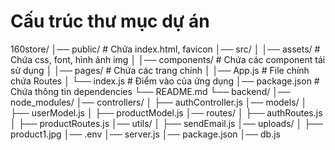 # Cấu trúc thư mục dự án
160store/
│── public/            # Chứa index.html, favicon
│── src/
│   │── assets/        # Chứa css, font, hình ảnh img
│   │── components/    # Chứa các component tái sử dụng
│   │── pages/         # Chứa các trang chính
│   │── App.js         # File chính chứa Routes
│   └── index.js       # Điểm vào của ứng dụng
│── package.json       # Chứa thông tin dependencies
└── README.md
└── backend/
    │── node_modules/
    │── controllers/
    │   ├── authController.js
    │── models/
    │   ├── userModel.js
    │   ├── productModel.js
    │── routes/
    │   ├── authRoutes.js
    │   ├── productRoutes.js
    │── utils/
    │   ├── sendEmail.js
    │── uploads/
    │   ├── product1.jpg
    │── .env
    │── server.js
    │── package.json
    │── db.js